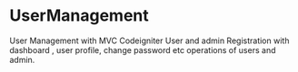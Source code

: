 # UserManagement
User Management with MVC Codeigniter User and admin Registration with dashboard , user profile, change password etc operations of users and admin.
